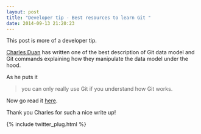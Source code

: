 ```yaml
---
layout: post
title: "Developer tip - Best resources to learn Git "
date: 2014-09-13 21:20:23
---
```


This post is more of a developer tip.

[Charles Duan](http://sbf5.com/~cduan/) has written one of the best description of Git data model and Git commands explaining how they manipulate the data model under the hood.

As he puts it

>
> you can only really use Git if you understand how Git works.
>

Now go read it [here](http://www.sbf5.com/~cduan/technical/git/).

Thank you Charles for such a nice write up!

{% include twitter_plug.html %}
